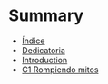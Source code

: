 # Summary

* [Índice](indice.md)
* [Dedicatoria](dedicatoria.md)
* [Introduction](README.md)
* [C1 Rompiendo mitos](chapter1.md)

